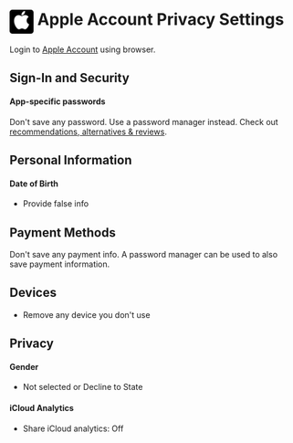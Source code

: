 # <img src="../icons/apple.svg" width="42" align="top"> Apple Account Privacy Settings

Login to [Apple Account](https://account.apple.com/account/manage) using browser.

## Sign-In and Security

#### App-specific passwords
Don't save any password. Use a password manager instead. Check out [recommendations, alternatives & reviews](https://github.com/StellarSand/privacy-settings#recommendations-alternatives--reviews).



## Personal Information

#### Date of Birth
- Provide false info



## Payment Methods
Don't save any payment info. A password manager can be used to also save payment information.



## Devices
- Remove any device you don't use



## Privacy

#### Gender
- Not selected or Decline to State

#### iCloud Analytics
- Share iCloud analytics: Off
